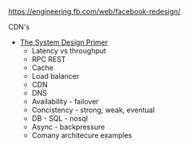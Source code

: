 https://engineering.fb.com/web/facebook-redesign/


CDN's


* [The System Design Primer](https://github.com/donnemartin/system-design-primer)
    * Latency vs throughput
    * RPC REST
    * Cache
    * Load balancer
    * CDN
    * DNS
    * Availability - failover
    * Concistency - strong, weak, eventual
    * DB - SQL - nosql
    * Async - backpressure
    * Comany architecure examples
